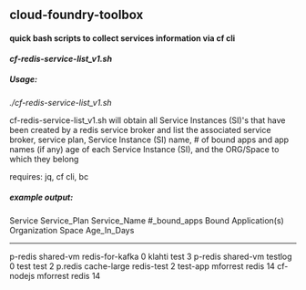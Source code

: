 ## cloud-foundry-toolbox

#### quick bash scripts to collect services information via cf cli


**_cf-redis-service-list_v1.sh_**
##### Usage:
_./cf-redis-service-list_v1.sh_

cf-redis-service-list_v1.sh will obtain all Service Instances (SI)'s that have been
created by a redis service broker and list the associated service broker,
service plan, Service Instance (SI) name, # of bound apps and app names (if any)
age of each Service Instance (SI), and the ORG/Space to which they belong

requires: jq, cf cli, bc

##### example output:

Service     Service_Plan     Service_Name     #_bound_apps     Bound Application(s)     Organization     Space     Age_In_Days
-------     ------------     ------------     ------------     --------------------     ------------     -----     -----------
p-redis     shared-vm        redis-for-kafka  0                                         klahti           test      3
p-redis     shared-vm        testlog          0                                         test             test      2
p.redis     cache-large      redis-test       2                test-app                 mforrest          redis     14
                                                               cf-nodejs                mforrest          redis     14
